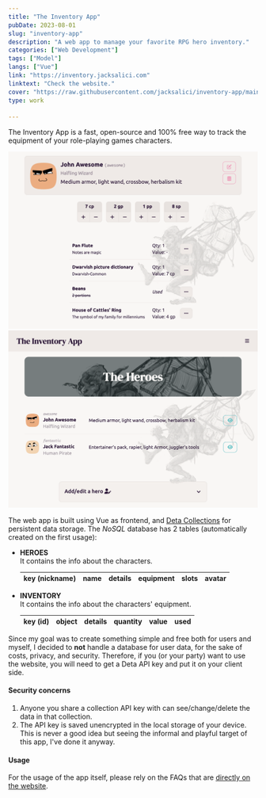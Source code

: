 ```yaml
---
title: "The Inventory App"
pubDate: 2023-08-01
slug: "inventory-app"
description: "A web app to manage your favorite RPG hero inventory."
categories: ["Web Development"]
tags: ["Model"]
langs: ["Vue"]
link: "https://inventory.jacksalici.com"
linktext: "Check the website."
cover: "https://raw.githubusercontent.com/jacksalici/inventory-app/main/public/screenshot3.png"
type: work

---
```


The Inventory App is a fast, open-source and 100% free way to track the equipment of your role-playing games characters.


![screenshot](https://raw.githubusercontent.com/jacksalici/inventory-app/main/public/screenshot3.png) 
![screenshot](https://raw.githubusercontent.com/jacksalici/inventory-app/main/public/screenshot2.png)


The web app is built using Vue as frontend, and [Deta Collections](https://deta.space/docs/en/use/your-data/collections) for persistent data storage. The *NoSQL* database has 2 tables (automatically created on the first usage):

- **HEROES**  
    It contains the info about the characters.

    | key (nickname) | name | details |  equipment | slots | avatar |
    |-|-|-|-|-|-|

- **INVENTORY**  
    It contains the info about the characters' equipment.

    | key (id) |object | details | quantity | value | used |
    |-|-|-|-|-|-|

Since my goal was to create something simple and free both for users and myself, I decided to **not** handle a database for user data, for the sake of costs, privacy, and security. Therefore, if you (or your party) want to use the website, you will need to get a Deta API key and put it on your client side.

#### Security concerns

1. Anyone you share a collection API key with can see/change/delete the data in that collection.
2. The API key is saved unencrypted in the local storage of your device. This is never a good idea but seeing the informal and playful target of this app, I've done it anyway.

#### Usage

For the usage of the app itself, please rely on the FAQs that are [directly on the website](https://inventory.jacksalici.com/about/).